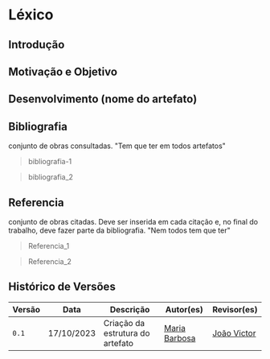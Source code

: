 # Léxico

## Introdução

## Motivação e Objetivo

## Desenvolvimento (nome do artefato)

## Bibliografia

conjunto de obras consultadas. "Tem que ter em todos artefatos"

> bibliografia-1

> bibliografia_2

## Referencia

conjunto de obras citadas. Deve ser inserida em cada citação e, no final do trabalho, deve fazer parte da bibliografia. "Nem todos tem que ter"

> Referencia_1

> Referencia_2

## Histórico de Versões

| Versão |     Data    | Descrição   | Autor(es) | Revisor(es) |
| ------ | ----------- | ----------- | --------- | ----------- |
| `0.1`  | 17/10/2023  |  Criação da estrutura do artefato | [Maria Barbosa](https://github.com/Madu01) | [João Victor](https://github.com/jvcostta) |
